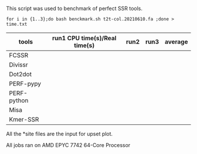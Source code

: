 This script was used to benchmark of perfect SSR tools.
```
for i in {1..3};do bash benckmark.sh t2t-col.20210610.fa ;done > time.txt
```

| tools | run1 CPU time(s)/Real time(s) | run2 | run3 | average | 
| --- | --- | --- | --- | --- |
| FCSSR | | | | |
| Divissr | | | | |
| Dot2dot | | | | |
| PERF-pypy | | | | |
| PERF-python | | | | |
| Misa | | | | |
| Kmer-SSR | | | | |


All the *site files are the input for upset plot.

All jobs ran on AMD EPYC 7742 64-Core Processor
